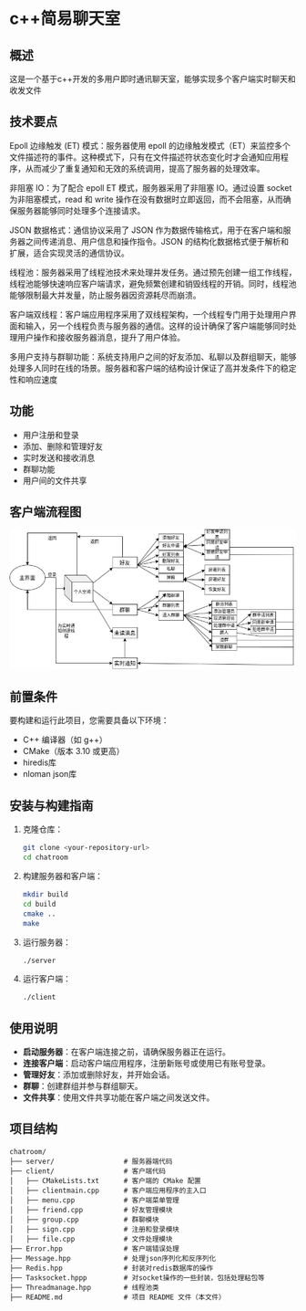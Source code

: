 # c++简易聊天室

## 概述
这是一个基于c++开发的多用户即时通讯聊天室，能够实现多个客户端实时聊天和收发文件

## 技术要点
Epoll 边缘触发 (ET) 模式：服务器使用 epoll 的边缘触发模式（ET）来监控多个文件描述符的事件。这种模式下，只有在文件描述符状态变化时才会通知应用程序，从而减少了重复通知和无效的系统调用，提高了服务器的处理效率。

非阻塞 IO：为了配合 epoll ET 模式，服务器采用了非阻塞 IO。通过设置 socket 为非阻塞模式，read 和 write 操作在没有数据时立即返回，而不会阻塞，从而确保服务器能够同时处理多个连接请求。

JSON 数据格式：通信协议采用了 JSON 作为数据传输格式，用于在客户端和服务器之间传递消息、用户信息和操作指令。JSON 的结构化数据格式便于解析和扩展，适合实现灵活的通信协议。

线程池：服务器采用了线程池技术来处理并发任务。通过预先创建一组工作线程，线程池能够快速响应客户端请求，避免频繁创建和销毁线程的开销。同时，线程池能够限制最大并发量，防止服务器因资源耗尽而崩溃。

客户端双线程：客户端应用程序采用了双线程架构，一个线程专门用于处理用户界面和输入，另一个线程负责与服务器的通信。这样的设计确保了客户端能够同时处理用户操作和接收服务器消息，提升了用户体验。

多用户支持与群聊功能：系统支持用户之间的好友添加、私聊以及群组聊天，能够处理多人同时在线的场景。服务器和客户端的结构设计保证了高并发条件下的稳定性和响应速度

## 功能

- 用户注册和登录
- 添加、删除和管理好友
- 实时发送和接收消息
- 群聊功能
- 用户间的文件共享

## 客户端流程图
![](客户端.drawio.png)
## 前置条件

要构建和运行此项目，您需要具备以下环境：

- C++ 编译器（如 g++）
- CMake（版本 3.10 或更高）
- hiredis库
- nloman json库

## 安装与构建指南

1. 克隆仓库：

   ```bash
   git clone <your-repository-url>
   cd chatroom
   ```

2. 构建服务器和客户端：

   ```bash
   mkdir build
   cd build
   cmake ..
   make
   ```

3. 运行服务器：

   ```bash
   ./server
   ```

4. 运行客户端：

   ```bash
   ./client
   ```

## 使用说明

- **启动服务器**：在客户端连接之前，请确保服务器正在运行。
- **连接客户端**：启动客户端应用程序，注册新账号或使用已有账号登录。
- **管理好友**：添加或删除好友，并开始会话。
- **群聊**：创建群组并参与群组聊天。
- **文件共享**：使用文件共享功能在客户端之间发送文件。

## 项目结构

```
chatroom/
├── server/                 # 服务器端代码
├── client/                 # 客户端代码
│   ├── CMakeLists.txt      # 客户端的 CMake 配置
│   ├── clientmain.cpp      # 客户端应用程序的主入口
│   ├── menu.cpp            # 客户端菜单管理
│   ├── friend.cpp          # 好友管理模块
│   ├── group.cpp           # 群聊模块
│   ├── sign.cpp            # 注册和登录模块
│   ├── file.cpp            # 文件处理模块
├── Error.hpp               # 客户端错误处理
├── Message.hpp             # 处理json序列化和反序列化
├── Redis.hpp               # 封装对redis数据库的操作
├── Tasksocket.hppp         # 对socket操作的一些封装，包括处理粘包等
├── Threadmanage.hpp        # 线程池类
├── README.md               # 项目 README 文件（本文件）

